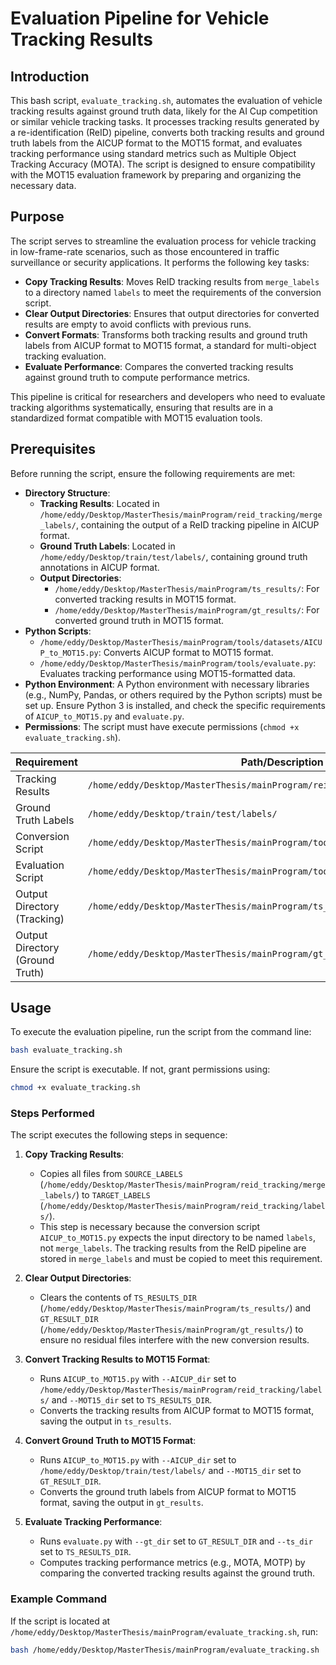 # Evaluation Pipeline for Vehicle Tracking Results

## Introduction
This bash script, `evaluate_tracking.sh`, automates the evaluation of vehicle tracking results against ground truth data, likely for the AI Cup competition or similar vehicle tracking tasks. It processes tracking results generated by a re-identification (ReID) pipeline, converts both tracking results and ground truth labels from the AICUP format to the MOT15 format, and evaluates tracking performance using standard metrics such as Multiple Object Tracking Accuracy (MOTA). The script is designed to ensure compatibility with the MOT15 evaluation framework by preparing and organizing the necessary data.

## Purpose
The script serves to streamline the evaluation process for vehicle tracking in low-frame-rate scenarios, such as those encountered in traffic surveillance or security applications. It performs the following key tasks:
- **Copy Tracking Results**: Moves ReID tracking results from `merge_labels` to a directory named `labels` to meet the requirements of the conversion script.
- **Clear Output Directories**: Ensures that output directories for converted results are empty to avoid conflicts with previous runs.
- **Convert Formats**: Transforms both tracking results and ground truth labels from AICUP format to MOT15 format, a standard for multi-object tracking evaluation.
- **Evaluate Performance**: Compares the converted tracking results against ground truth to compute performance metrics.

This pipeline is critical for researchers and developers who need to evaluate tracking algorithms systematically, ensuring that results are in a standardized format compatible with MOT15 evaluation tools.

## Prerequisites
Before running the script, ensure the following requirements are met:
- **Directory Structure**:
  - **Tracking Results**: Located in `/home/eddy/Desktop/MasterThesis/mainProgram/reid_tracking/merge_labels/`, containing the output of a ReID tracking pipeline in AICUP format.
  - **Ground Truth Labels**: Located in `/home/eddy/Desktop/train/test/labels/`, containing ground truth annotations in AICUP format.
  - **Output Directories**:
    - `/home/eddy/Desktop/MasterThesis/mainProgram/ts_results/`: For converted tracking results in MOT15 format.
    - `/home/eddy/Desktop/MasterThesis/mainProgram/gt_results/`: For converted ground truth in MOT15 format.
- **Python Scripts**:
  - `/home/eddy/Desktop/MasterThesis/mainProgram/tools/datasets/AICUP_to_MOT15.py`: Converts AICUP format to MOT15 format.
  - `/home/eddy/Desktop/MasterThesis/mainProgram/tools/evaluate.py`: Evaluates tracking performance using MOT15-formatted data.
- **Python Environment**: A Python environment with necessary libraries (e.g., NumPy, Pandas, or others required by the Python scripts) must be set up. Ensure Python 3 is installed, and check the specific requirements of `AICUP_to_MOT15.py` and `evaluate.py`.
- **Permissions**: The script must have execute permissions (`chmod +x evaluate_tracking.sh`).

| Requirement | Path/Description |
|-------------|------------------|
| Tracking Results | `/home/eddy/Desktop/MasterThesis/mainProgram/reid_tracking/merge_labels/` |
| Ground Truth Labels | `/home/eddy/Desktop/train/test/labels/` |
| Conversion Script | `/home/eddy/Desktop/MasterThesis/mainProgram/tools/datasets/AICUP_to_MOT15.py` |
| Evaluation Script | `/home/eddy/Desktop/MasterThesis/mainProgram/tools/evaluate.py` |
| Output Directory (Tracking) | `/home/eddy/Desktop/MasterThesis/mainProgram/ts_results/` |
| Output Directory (Ground Truth) | `/home/eddy/Desktop/MasterThesis/mainProgram/gt_results/` |

## Usage
To execute the evaluation pipeline, run the script from the command line:

```bash
bash evaluate_tracking.sh
```

Ensure the script is executable. If not, grant permissions using:
```bash
chmod +x evaluate_tracking.sh
```

### Steps Performed
The script executes the following steps in sequence:

1. **Copy Tracking Results**:
   - Copies all files from `SOURCE_LABELS` (`/home/eddy/Desktop/MasterThesis/mainProgram/reid_tracking/merge_labels/`) to `TARGET_LABELS` (`/home/eddy/Desktop/MasterThesis/mainProgram/reid_tracking/labels/`).
   - This step is necessary because the conversion script `AICUP_to_MOT15.py` expects the input directory to be named `labels`, not `merge_labels`. The tracking results from the ReID pipeline are stored in `merge_labels` and must be copied to meet this requirement.

2. **Clear Output Directories**:
   - Clears the contents of `TS_RESULTS_DIR` (`/home/eddy/Desktop/MasterThesis/mainProgram/ts_results/`) and `GT_RESULT_DIR` (`/home/eddy/Desktop/MasterThesis/mainProgram/gt_results/`) to ensure no residual files interfere with the new conversion results.

3. **Convert Tracking Results to MOT15 Format**:
   - Runs `AICUP_to_MOT15.py` with `--AICUP_dir` set to `/home/eddy/Desktop/MasterThesis/mainProgram/reid_tracking/labels/` and `--MOT15_dir` set to `TS_RESULTS_DIR`.
   - Converts the tracking results from AICUP format to MOT15 format, saving the output in `ts_results`.

4. **Convert Ground Truth to MOT15 Format**:
   - Runs `AICUP_to_MOT15.py` with `--AICUP_dir` set to `/home/eddy/Desktop/train/test/labels/` and `--MOT15_dir` set to `GT_RESULT_DIR`.
   - Converts the ground truth labels from AICUP format to MOT15 format, saving the output in `gt_results`.

5. **Evaluate Tracking Performance**:
   - Runs `evaluate.py` with `--gt_dir` set to `GT_RESULT_DIR` and `--ts_dir` set to `TS_RESULTS_DIR`.
   - Computes tracking performance metrics (e.g., MOTA, MOTP) by comparing the converted tracking results against the ground truth.

### Example Command
If the script is located at `/home/eddy/Desktop/MasterThesis/mainProgram/evaluate_tracking.sh`, run:
```bash
bash /home/eddy/Desktop/MasterThesis/mainProgram/evaluate_tracking.sh
```
